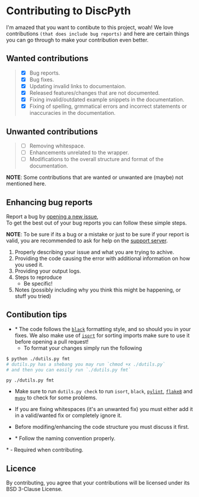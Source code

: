 # Contributing to DiscPyth

I'm amazed that you want to contibute to this project, woah!
We love contributions `(that does include bug reports)` and here are
certain things you can go through to make your contribution even better.

## Wanted contributions

> - [x] Bug reports.
> - [x] Bug fixes.
> - [x] Updating invalid links to documentaion.
> - [x] Released features/changes that are not documented.
> - [x] Fixing invalid/outdated example snippets in the documentation.
> - [x] Fixing of spelling, grmmatical errors and incorrect statements
>       or inaccuracies in the documentation.

## Unwanted contributions

> - [ ] Removing whitespace.
> - [ ] Enhancements unrelated to the wrapper.
> - [ ] Modifications to the overall structure and format of the documentation.

**NOTE**: Some contributions that are wanted or unwanted are (maybe) not mentioned here.

## Enhancing bug reports

Report a bug by [opening a new issue](https://github.com/DiscPyth/DiscPyth/issues/new/choose),\
To get the best out of your bug reports you can follow these simple steps.

**NOTE**: To be sure if its a bug or a mistake or just to be sure if your
report is valid, you are recommended to ask for help on the [support server](https://discord.gg/8RATdNBs6n).

1. Properly describing your issue and what you  are trying to achive.
2. Providing the code causing the error with additional information on how you used it.
3. Providing your output logs.
4. Steps to reproduce
    - Be specific!
5. Notes (possibly including why you think this might be happening, or stuff you tried)

## Contibution tips

- \* The code follows the [`black`](https://github.com/psf/black) formatting style, and so should you in your fixes. We also make use of [`isort`](https://github.com/pycqa/isort/) for sorting imports make sure to use it before opening a pull request!
  - To format your changes simply run the following

```bash
$ python ./dutils.py fmt
# dutils.py has a shebang you may run `chmod +x ./dutils.py`
# and then you can easily run `./dutils.py fmt`
```

```console
py ./dutils.py fmt
```

- Make sure to run `dutils.py check` to run `isort`, `black`,
  [`pylint`](https://github.com/PyCQA/pylint), [`flake8`](https://github.com/PyCQA/flake8)
  and [`mypy`](https://github.com/python/mypy) to check for some problems.

- If you are fixing whitespaces (it's an unwanted fix) you must either add it in a valid/wanted fix or completely ignore it.

- Before modifing/enhancing the code structure you must discuss it first.

- \* Follow the naming convention properly.

\* - Required when contributing.

## Licence

By contributing, you agree that your contributions will be licensed under its BSD 3-Clause License.
